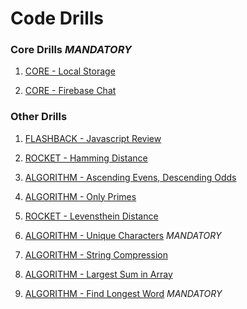 # Code Drills


### Core Drills *MANDATORY*

1. [CORE - Local Storage](./02-core-local-storage)

2. [CORE - Firebase Chat](./06-core-firebase-chat)


### Other Drills

1. [FLASHBACK - Javascript Review](./01-flash-js-review)

2. [ROCKET - Hamming Distance](./03-rock-hamming-distance)

3. [ALGORITHM - Ascending Evens, Descending Odds](./04-algo-array-sorting)

4. [ALGORITHM - Only Primes](./05-algo-array-filtering)

5. [ROCKET - Levensthein Distance](./07-rock-levensthein)

6. [ALGORITHM - Unique Characters](./08-algo-unique-char) *MANDATORY*

7. [ALGORITHM - String Compression](./09-algo-string-compression)

8. [ALGORITHM - Largest Sum in Array](./10-algo-largest-sum)

9. [ALGORITHM - Find Longest Word](./11-algo-find-longest-word) *MANDATORY*

